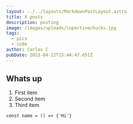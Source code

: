 ```yaml
---
layout: ../../layouts/MarkdownPostLayout.astro
title: X posts
description: posting
image: /images/uploads/cupertinochucks.jpg
tags:
  - pics
  - code
author: Carlos C
pubDate: 2023-04-12T15:44:47.651Z
---
```

## ﻿Whats up

1. First item
2. Second item
3. Third item

`const name = () => {'Hi'}`